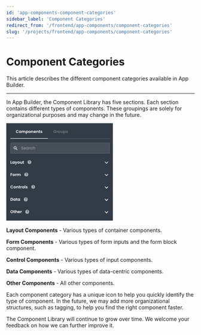 ```yaml
---
id: 'app-components-component-categories'
sidebar_label: 'Component Categories'
redirect_from: '/frontend/app-components/component-categories'
slug: '/projects/frontend/app-components/component-categories'
---
```


# Component Categories

This article describes the different component categories available in App Builder.

---

In App Builder, the Component Library has five sections. Each section contains different types of components. These groupings are solely for organizational purposes and may change in the future.

![App Components Categories](./_images/ab-app-components-component-categories-1.png)

**Layout Components** - Various types of container components.

**Form Components** - Various types of form inputs and the form block component.

**Control Components** - Various types of input components.

**Data Components** - Various types of data-centric components.

**Other Components** - All other components.

Each component category has a unique icon to help you quickly identify the type of component. In the future, we may add more organizational structures, such as tagging, to help you find the right component faster.

The Component Library will continue to grow over time. We welcome your feedback on how we can further improve it.
